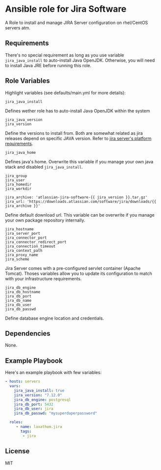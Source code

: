 Ansible role for Jira Software
==============================

A Role to install and manage JIRA Server configuration on rhel/CentOS servers atm.

Requirements
------------

There's no special requirement as long as you use variable `jira_java_install` to auto-install Java OpenJDK. Otherwise, you will need to install Java JRE before running this role.

Role Variables
--------------

Highlight variables (see defaults/main.yml for more details):

    jira_java_install

Defines wether role has to auto-install Java OpenJDK within the system

    jira_java_version
    jira_version

Define the versions to install from. Both are somewhat related as jira releases depend on specific JAVA version. Refer to [jira server's platform requirements](https://confluence.atlassian.com/jira/supported-platforms).

    jira_java_home

Defines java's home. Overwrite this variable if you manage your own java stack and disabled `jira_java_install`.

    jira_group
    jira_user
    jira_homedir
    jira_workdir

    jira_archive: 'atlassian-jira-software-{{ jira_version }}.tar.gz'
    jira_url: 'https://downloads.atlassian.com/software/jira/downloads/{{ jira_archive }}'

Define default download url. This variable can be overwrite if you manage your own package repository internally.

    jira_hostname
    jira_server_port
    jira_connector_port
    jira_connector_redirect_port
    jira_connection_timeout
    jira_context_path
    jira_proxy_name
    jira_scheme

Jira Server comes with a pre-configured servlet container (Apache Tomcat). Thoses variables allow you to update its configuration to match with your infrastructure requirements.

    jira_db_engine
    jira_db_hostname
    jira_db_port
    jira_db_name
    jira_db_user
    jira_db_passwd

Define database engine location and credentials.


Dependencies
------------

None.

Example Playbook
----------------

Here's an example playbook with few variables:

```yaml
- hosts: servers
  vars:
    jira_java_install: true
    jira_version: "7.12.0"
    jira_db_engine: postgresql
    jira_db_port: 5432
    jira_db_user: jira
    jira_db_passwd: "mysuperduperpassword"

  roles:
     - name: laxathom.jira
       tags:
        - jira
```

License
-------

MIT
